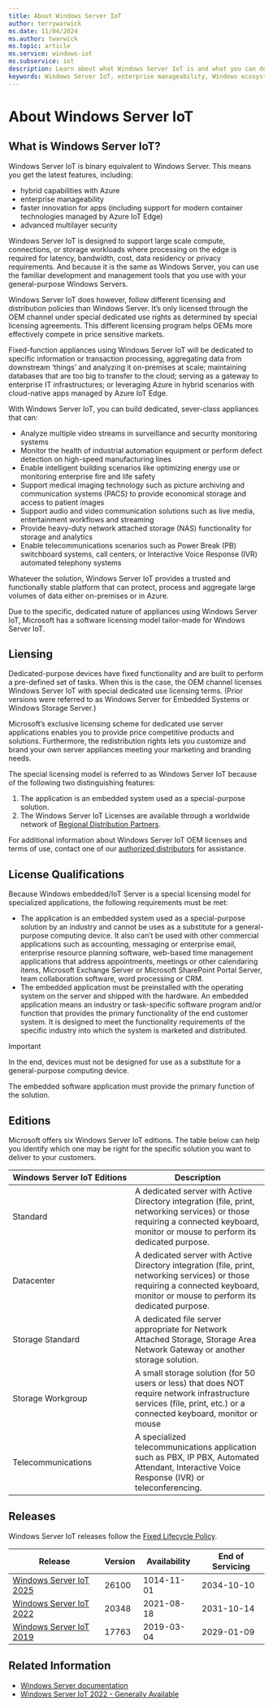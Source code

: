 ```yaml
---
title: About Windows Server IoT
author: terrywarwick
ms.date: 11/04/2024
ms.author: twarwick
ms.topic: article
ms.service: windows-iot
ms.subservice: iot
description: Learn about what Windows Server IoT is and what you can do with it.
keywords: Windows Server IoT, enterprise manageability, Windows ecosystem, IoT
---
```


# About Windows Server IoT

## What is Windows Server IoT?

<!--
 Windows Server IoT is a full version of Windows Server that delivers enterprise manageability and security to IoT solutions. Windows Server IoT shares all the benefits of the world-wide Windows ecosystem. It is a binary equivalent to Windows Server, so you can use the same familiar development and management tools that you use on your general-purpose servers. However, when it comes to licensing and distribution, the general-purpose version and IoT versions differ.  Windows Server IoT is only licensed through the OEM channel under special dedicated use rights.
-->

Windows Server IoT is binary equivalent to Windows Server. This means you get the latest features, including:

- hybrid capabilities with Azure
- enterprise manageability
- faster innovation for apps (including support for modern container technologies managed by Azure IoT Edge)
- advanced multilayer security

Windows Server IoT is designed to support large scale compute, connections, or storage workloads where processing on the edge is required for latency, bandwidth, cost, data residency or privacy requirements. And because it is the same as Windows Server, you can use the familiar development and management tools that you use with your general-purpose Windows Servers.

Windows Server IoT does however, follow different licensing and distribution policies than Windows Server. It’s only licensed through the OEM channel under special dedicated use rights as determined by special licensing agreements. This different licensing program helps OEMs more effectively compete in price sensitive markets.

Fixed-function appliances using Windows Server IoT will be dedicated to specific information or transaction processing, aggregating data from downstream ‘things’ and analyzing it on-premises at scale; maintaining databases that are too big to transfer to the cloud; serving as a gateway to enterprise IT infrastructures; or leveraging Azure in hybrid scenarios with cloud-native apps managed by Azure IoT Edge.

With Windows Server IoT, you can build dedicated, sever-class appliances that can:

- Analyze multiple video streams in surveillance and security monitoring systems
- Monitor the health of industrial automation equipment or perform defect detection on high-speed manufacturing lines
- Enable intelligent building scenarios like optimizing energy use or monitoring enterprise fire and life safety
- Support medical imaging technology such as picture archiving and communication systems (PACS) to provide economical storage and access to patient images
- Support audio and video communication solutions such as live media, entertainment workflows and streaming
- Provide heavy-duty network attached storage (NAS) functionality for storage and analytics
- Enable telecommunications scenarios such as Power Break (PB) switchboard systems, call centers, or Interactive Voice Response (IVR) automated telephony systems

Whatever the solution, Windows Server IoT provides a trusted and functionally stable platform that can protect, process and aggregate large volumes of data either on-premises or in Azure.

Due to the specific, dedicated nature of appliances using Windows Server IoT, Microsoft has a software licensing model tailor-made for Windows Server IoT.

## Liensing

Dedicated-purpose devices have fixed functionality and are built to perform a pre-defined set of tasks. When this is the case, the OEM channel licenses Windows Server IoT with special dedicated use licensing terms. (Prior versions were referred to as Windows Server for Embedded Systems or Windows Storage Server.)

Microsoft’s exclusive licensing scheme for dedicated use server applications enables you to provide price competitive products and solutions. Furthermore, the redistribution rights lets you customize and brand your own server appliances meeting your marketing and branding needs.

The special licensing model is referred to as Windows Server IoT because of the following two distinguishing features:

1. The application is an embedded system used as a special-purpose solution.
1. The Windows Server IoT Licenses are available through a worldwide network of [Regional Distribution Partners](/windows-iot/iot-enterprise/windows-iot-distributors.md).

For additional information about Windows Server IoT OEM licenses and terms of use, contact one of our [authorized distributors](/windows-iot/iot-enterprise/windows-iot-distributors.md) for assistance.

## License Qualifications

Because Windows embedded/IoT Server is a special licensing model for specialized applications, the following requirements must be met:

- The application is an embedded system used as a special-purpose solution by an industry and cannot be uses as a substitute for a general-purpose computing device. It also can’t be used with other commercial applications such as accounting, messaging or enterprise email, enterprise resource planning software, web-based time management applications that address appointments, meetings or other calendaring items, Microsoft Exchange Server or Microsoft SharePoint Portal Server, team collaboration software, word processing or CRM.
- The embedded application must be preinstalled with the operating system on the server and shipped with the hardware. An embedded application means an industry or task-specific software program and/or function that provides the primary functionality of the end customer system. It is designed to meet the functionality requirements of the specific industry into which the system is marketed and distributed.

> [!IMPORTANT]
> In the end, devices must not be designed for use as a substitute for a general-purpose computing device.
>
> The embedded software application must provide the primary function of the solution.

## Editions

Microsoft offers six Windows Server IoT editions. The table below can help you identify which one may be right for the specific solution you want to deliver to your customers.

| Windows&nbsp;Server&nbsp;IoT&nbsp;Editions | Description |
|----------|-------------|
| Standard           | A dedicated server with Active Directory integration (file, print, networking services) or those requiring a connected keyboard, monitor or mouse to perform its dedicated purpose. |
| Datacenter         | A dedicated server with Active Directory integration (file, print, networking services) or those requiring a connected keyboard, monitor or mouse to perform its dedicated purpose. |
| Storage Standard   | A dedicated file server appropriate for Network Attached Storage, Storage Area Network Gateway or another storage solution.|
| Storage Workgroup  | A small storage solution (for 50 users or less) that does NOT require network infrastructure services (file, print, etc.) or a connected keyboard, monitor or mouse|
| Telecommunications | A specialized telecommunications application such as PBX, IP PBX, Automated Attendant, Interactive Voice Response (IVR) or teleconferencing. |

## Releases

Windows Server IoT releases follow the [Fixed Lifecycle Policy](/lifecycle/policies/fixed).

| Release                             | Version | Availability | End of Servicing |
| ----------------------------------- | ----- | ------------ | ---------------- |
| [Windows Server IoT 2025](/lifecycle/products/windows-server-iot-2025) | 26100 | 1014-11-01   | 2034-10-10       |
| [Windows Server IoT 2022](/lifecycle/products/windows-server-iot-2022) | 20348 | 2021-08-18   | 2031-10-14       |
| [Windows Server IoT 2019](/lifecycle/products/windows-server-iot-2019) | 17763 | 2019-03-04   | 2029-01-09       |

<!--
## Fixed purpose devices

> [!TIP]
> See your licensing agreement for complete guidance on all Windows Server IoT usage scenarios. If you do not have this licensing agreement, ask the OEM you work with for the commercial agreement.

Windows Server is well known as the server operating system used by small businesses and enterprises world-wide. What is less well known is that for years, Windows Server has also powered many dedicated solutions in retail, manufacturing, healthcare, and more. Windows Server IoT allows you to build fixed purpose solutions with specific allowances and restrictions in the license agreement.

## Long-term Servicing Channel (LTSC)

This is the release model you’re already familiar with, formerly called the "Long-Term Servicing Branch", where a new major version of Windows Server is released every two to three years. Users are entitled to five years of mainstream support and five years of extended support. This channel is appropriate for systems that require a longer servicing option and functional stability. Deployments of Windows Server IoT 2022 and earlier versions of Windows Server won't be affected by the new Semi-Annual Channel releases. 

* [Learn more about LTSC](/windows-server/get-started-19/servicing-channels-19#long-term-servicing-channel-ltsc)
-->
## Related Information

* [Windows Server documentation](/windows-server/index)
* [Windows Server IoT 2022 - Generally Available](https://techcommunity.microsoft.com/t5/internet-of-things/windows-server-iot-2022-now-generally-available/ba-p/2703521)
